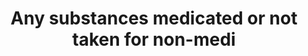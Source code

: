 ---
title: Any substances medicated or not taken for non-medi
longTitle: 'Any substances, medicated or not, taken for non-medical use and which may lead to physical or psychological dependence. For substances intended for the prevention or treatment of diseases, use "Drugs".'
tags:
- gccommon
scopeNote:
- "[[Narcotics]]"
---